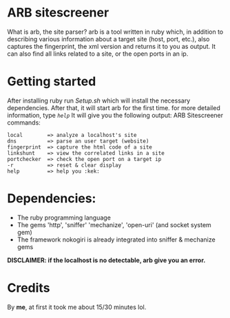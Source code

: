 # ARB sitescreener
What is arb, the site parser? arb is a tool written in ruby ​​which, in addition to describing various information about a target site (host, port, etc.), also captures the fingerprint, the xml version and returns it to you as output. It can also find all links related to a site, or the open ports in an ip.

# Getting started

After installing ruby ​​run _Setup.sh_ which will install the necessary dependencies. After that, it will start arb for the first time. for more detailed information, type _`help`_
It will give you the following output:
ARB Sitescreener commands:

```
local        => analyze a localhost's site
dns          => parse an user target (website)
fingerprint  => capture the html code of a site
linkshunt    => view the correlated links in a site
portchecker  => check the open port on a target ip
-r           => reset & clear display
help         => help you :kek:
```

# Dependencies:

- The ruby programming language
- The gems 'http', 'sniffer' 'mechanize', 'open-uri' (and socket system gem)
- The framework nokogiri is already integrated into sniffer & mechanize gems

**DISCLAIMER: if the localhost is no detectable, arb give you an error.**

# Credits
By **me**, at first it took me about 15/30 minutes lol.
